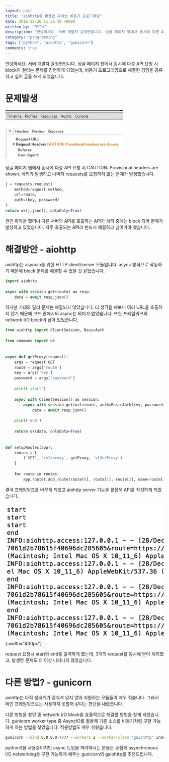 ```yaml
---
layout: post
title: "aiohttp를 활용한 파이썬 비동기 프로그래밍"
date: 2016-12-26 11:51:30 +0900
written_by: "구르소"
description: "안녕하세요. 서버 개발자 윤정현입니다. 싱글 페이지 웹에서 동시에 다중 API 요청 시 block이 걸리는 문제를 경험하게 되었는데, 비동기 프로그래밍으로 해결한 경험을 공유하고 싶어 글을 쓰게 되었습니다."
category: "programming"
tags: ["python", "aiohttp", "gunicorn"]
comments: true
---
```


안녕하세요. 서버 개발자 윤정현입니다. 싱글 페이지 웹에서 동시에 다중 API 요청 시 block이 걸리는 문제를 경험하게 되었는데, 비동기 프로그래밍으로 해결한 경험을 공유하고 싶어 글을 쓰게 되었습니다.

# 문제발생

![aiohttp-python-async-programming-01](/assets/images/aiohttp-python-async-programming-01.jpg)

싱글 페이지 웹에서 동시에 다중 API 요청 시 CAUTION: Provisional headers are shown. 에러가 발생하고 나머지 requests를 요청하지 않는 문제가 발생했습니다.

```py
j = requests.request(
    method=request.method,
    url=route,
    auth=(key, password)
)
return ok(j.json(), dataOnly=True)
```

원인 파악을 했더니 다른 서버의 API를 호출하는 API가 처리 중에는 block 되어 문제가 발생하고 있었습니다. 자주 호출되는 API라 반드시 해결하고 넘어가야 했습니다.

# 해결방안 - aiohttp

aiohttp는 asyncio를 위한 HTTP client/server 모듈입니다. async 방식으로 작동하기 때문에 block 문제를 해결할 수 있을 것 같았습니다.

```py
import aiohttp

async with session.get(route) as resp:
    data = await resp.json()
```

하지만 기대와 달리 문제는 해결되지 않았습니다. 더 생각을 해보니 여러 URL을 호출하지 않기 때문에 코드 안에서의 async는 의미가 없었습니다. 또한 프레임워크의 network I/O block이 남아 있었습니다.

```py
from aiohttp import ClientSession, BasicAuth

from commons import ok


async def getProxy(request):
    args = request.GET
    route = args['route']
    key = args['key']
    password = args['password']
    
    print('start')

    async with ClientSession() as session:
        async with session.get(url=route, auth=BasicAuth(key, password)) as resp:
            data = await resp.json()

    print('end')

    return ok(data, onlyData=True)


def setupRoutes(app):
    routes = [
        ('GET', '/v1/proxy', getProxy, 'v1GetProxy')
    ]

    for route in routes:
        app.router.add_route(route[0], route[1], route[2], name=route[3])
```

결국 프레임워크를 바꾸게 되었고 aiohttp server 기능을 활용해 API를 작성하게 되었습니다.

![aiohttp-python-async-programming-02](/assets/images/aiohttp-python-async-programming-02.jpg){:width="400px"}

request 요청시 start와 end를 출력하게 했는데, 3개의 request를 동시에 받아 처리했고, 발생한 문제도 더 이상 나타나지 않았습니다.

# 다른 방법? - gunicorn

aiohttp는 아직 생태계가 갖춰져 있지 않아 지원하는 모듈들이 매우 적습니다. 그래서 메인 프레임워크로는 사용하지 못할꺼 같다는 판단을 내렸습니다.

다른 방법을 찾던 중 network I/O block을 효율적으로 해결할 방법을 찾게 되었습니다. gunicorn worker type 중 AsyncIO를 활용해 기존 소스를 비동기처럼 구현 가능하게 하는 방법을 찾았습니다. 적용방법도 매우 쉬웠습니다.

```sh
gunicorn --bind 0.0.0.0:7777 --workers 2 --worker-class "gaiohttp" index:app
```

python3을 사용중이지만 async 도입을 꺼려하시는 분들은 손쉽게 asynchronous I/O networking을 구현 가능하게 해주는 gunicorn의 gaiohttp를 추천드립니다.
